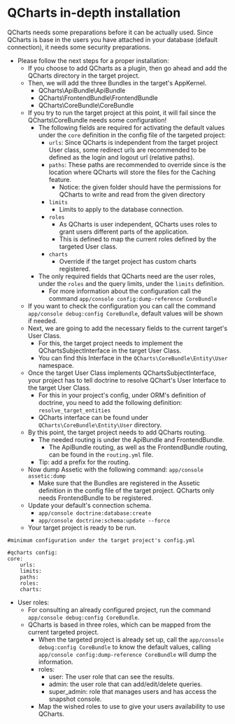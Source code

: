 QCharts in-depth installation
===============================

QCharts needs some preparations before it can be actually used.
Since QCharts is base in the users you have attached in your database (default connection),
it needs some security preparations.

+ Please follow the next steps for a proper installation:
    - If you choose to add QCharts as a plugin, then go ahead and add the QCharts
    directory in the target project.
    - Then, we will add the three Bundles in the target's AppKernel.
        + QCharts\ApiBundle\ApiBundle
        + QCharts\FrontendBundle\FrontendBundle
        + QCharts\CoreBundle\CoreBundle
    - If you try to run the target project at this point, it will fail since the QCharts\CoreBundle needs some configuration!
        + The following fields are required for activating the default values under the ```core``` definition in the 
        config file of the targeted project:
            - ```urls```: Since QCharts is independent from the target project User class, some redirect urls
            are recommended to be defined as the login and logout url (relative paths).
            - ```paths```: These paths are recommended to override since is the location where QCharts will store
            the files for the Caching feature.
                + Notice: the given folder should have the permissions for QCharts to write and read
                from the given directory
            - ```limits```
                + Limits to apply to the database connection.
            - ```roles```
                + As QCharts is user independent, QCharts uses roles to grant users different parts of the application.
                + This is defined to map the current roles defined by the targeted User class.
            - ```charts```
                + Override if the target project has custom charts registered.
        + The only required fields that QCharts need are the user roles, under the ```roles``` and the
        query limits, under the ```limits``` definition.
            - For more information about the configuration call
            the command ```app/console config:dump-reference CoreBundle```
    - If you want to check the configuration you can call the command ```app/console debug:config CoreBundle```, 
    default values will be shown if needed.
    - Next, we are going to add the necessary fields to the current target's User Class.
        + For this, the target project needs to implement the QChartsSubjectInterface in the target User Class.
        + You can find this Interface in the ```QCharts\CoreBundle\Entity\User``` namespace.
    - Once the target User Class implements QChartsSubjectInterface, your project has to tell doctrine to resolve
    QChart's User Interface to the target User Class.
        + For this in your project's config, under ORM's definition of doctrine,
        you need to add the following definition: ```resolve_target_entities```
        + QCharts interface can be found under ```QCharts\CoreBundle\Entity\User``` directory.
    - By this point, the target project needs to add QCharts routing.
        + The needed routing is under the ApiBundle and FrontendBundle.
            - The ApiBundle routing, as well as the FrontendBundle routing, can be found in the ```routing.yml``` file.
        + Tip: add a prefix for the routing.
    - Now dump Assetic with the following command: ```app/console assetic:dump```
        + Make sure that the Bundles are registered in the Assetic definition in the config file of the
        target project. QCharts only needs FrontendBundle to be registered.
    - Update your default's connection schema.
        - ```app/console doctrine:database:create```
        - ```app/console doctrine:schema:update --force```
    - Your target project is ready to be run.

```
#minimum configuration under the target project's config.yml

#qcharts config:
core:
    urls:
    limits:
    paths:
    roles:
    charts:
```

+ User roles:
    - For consulting an already configured project, run the command ```app/console debug:config CoreBundle```.
    - QCharts is based in three roles, which can be mapped from the current targeted project.
        + When the targeted project is already set up, call the ```app/console debug:config CoreBundle``` to know the
        default values, calling ```app/console config:dump-reference CoreBundle``` will dump the information.
        + roles:
            - user: The user role that can see the results.
            - admin: the user role that can add/edit/delete queries.
            - super_admin: role that manages users and has access the snapshot console.
        + Map the wished roles to use to give your users availability to use QCharts.